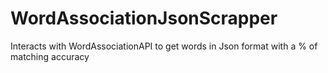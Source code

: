 # WordAssociationJsonScrapper
Interacts with WordAssociationAPI  to get words in Json format with a % of matching accuracy
